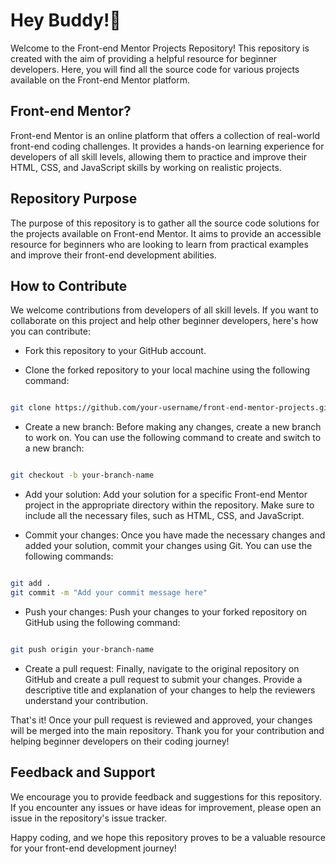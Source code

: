 # Hey Buddy!👋

Welcome to the Front-end Mentor Projects Repository! This repository is created with the aim of providing a helpful resource for beginner developers. Here, you will find all the source code for various projects available on the Front-end Mentor platform.

## Front-end Mentor?
Front-end Mentor is an online platform that offers a collection of real-world front-end coding challenges. It provides a hands-on learning experience for developers of all skill levels, allowing them to practice and improve their HTML, CSS, and JavaScript skills by working on realistic projects.

## Repository Purpose
The purpose of this repository is to gather all the source code solutions for the projects available on Front-end Mentor. It aims to provide an accessible resource for beginners who are looking to learn from practical examples and improve their front-end development abilities.


## How to Contribute
We welcome contributions from developers of all skill levels. If you want to collaborate on this project and help other beginner developers, here's how you can contribute:

- Fork this repository to your GitHub account.

- Clone the forked repository to your local machine using the following command:

```bash

git clone https://github.com/your-username/front-end-mentor-projects.git

```

- Create a new branch: Before making any changes, create a new branch to work on. You can use the following command to create and switch to a new branch:

```bash

git checkout -b your-branch-name

```

- Add your solution: Add your solution for a specific Front-end Mentor project in the appropriate directory within the repository. Make sure to include all the necessary files, such as HTML, CSS, and JavaScript.

- Commit your changes: Once you have made the necessary changes and added your solution, commit your changes using Git. You can use the following commands:

```bash

git add .
git commit -m "Add your commit message here"

```

- Push your changes: Push your changes to your forked repository on GitHub using the following command:

```bash

git push origin your-branch-name

```

- Create a pull request: Finally, navigate to the original repository on GitHub and create a pull request to submit your changes. Provide a descriptive title and explanation of your changes to help the reviewers understand your contribution.

That's it! Once your pull request is reviewed and approved, your changes will be merged into the main repository. Thank you for your contribution and helping beginner developers on their coding journey!

## Feedback and Support
We encourage you to provide feedback and suggestions for this repository. If you encounter any issues or have ideas for improvement, please open an issue in the repository's issue tracker.

Happy coding, and we hope this repository proves to be a valuable resource for your front-end development journey!
